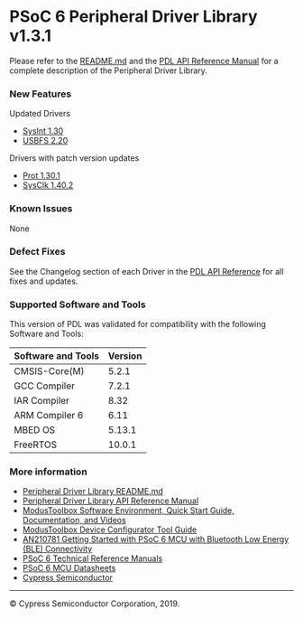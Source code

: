 # PSoC 6 Peripheral Driver Library v1.3.1

Please refer to the [README.md](./README.md) and the [PDL API Reference Manual](https://cypresssemiconductorco.github.io/psoc6pdl/pdl_api_reference_manual/html/index.html) for a complete description of the Peripheral Driver Library.

### New Features
Updated Drivers
* [SysInt 1.30](https://cypresssemiconductorco.github.io/psoc6pdl/pdl_api_reference_manual/html/group__group__sysInt.html)
* [USBFS 2.20](https://cypresssemiconductorco.github.io/psoc6pdl/pdl_api_reference_manual/html/group__group__usbfs__dev__drv.html)

Drivers with patch version updates
* [Prot 1.30.1](https://cypresssemiconductorco.github.io/psoc6pdl/pdl_api_reference_manual/html/group__group__prot.html)
* [SysClk 1.40.2](https://cypresssemiconductorco.github.io/psoc6pdl/pdl_api_reference_manual/html/group__group__sysclk.html)


### Known Issues
None

### Defect Fixes
See the Changelog section of each Driver in the [PDL API Reference](https://cypresssemiconductorco.github.io/psoc6pdl/pdl_api_reference_manual/html/modules.html) for all fixes and updates.

### Supported Software and Tools
This version of PDL was validated for compatibility with the following Software and Tools:

| Software and Tools                                      | Version      |
| :---                                                    | :----        |
| CMSIS-Core(M)                                           | 5.2.1        |
| GCC Compiler                                            | 7.2.1        |
| IAR Compiler                                            | 8.32         |
| ARM Compiler 6                                          | 6.11         |
| MBED OS                                                 | 5.13.1       |
| FreeRTOS                                                | 10.0.1       |

### More information
* [Peripheral Driver Library README.md](./README.md)
* [Peripheral Driver Library API Reference Manual](https://cypresssemiconductorco.github.io/psoc6pdl/pdl_api_reference_manual/html/index.html)
* [ModusToolbox Software Environment, Quick Start Guide, Documentation, and Videos](https://www.cypress.com/products/modustoolbox-software-environment)
* [ModusToolbox Device Configurator Tool Guide](https://www.cypress.com/ModusToolboxDeviceConfig)
* [AN210781 Getting Started with PSoC 6 MCU with Bluetooth Low Energy (BLE) Connectivity](http://www.cypress.com/an210781)
* [PSoC 6 Technical Reference Manuals](https://www.cypress.com/search/all/PSoC%206%20Technical%20Reference%20Manual?f%5b0%5d=meta_type%3Atechnical_documents&f%5b1%5d=resource_meta_type%3A583)
* [PSoC 6 MCU Datasheets](https://www.cypress.com/search/all?f%5b0%5d=meta_type%3Atechnical_documents&f%5b1%5d=resource_meta_type%3A575&f%5b2%5d=field_related_products%3A114026)
* [Cypress Semiconductor](http://www.cypress.com)
  
---
© Cypress Semiconductor Corporation, 2019.